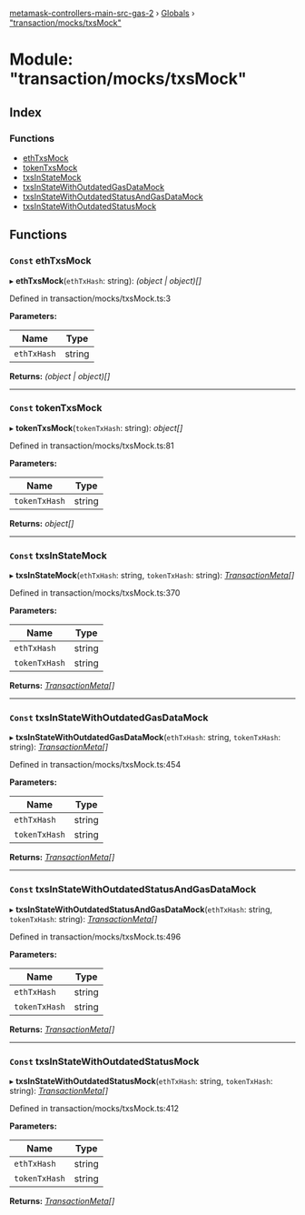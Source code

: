 [metamask-controllers-main-src-gas-2](../README.md) › [Globals](../globals.md) › ["transaction/mocks/txsMock"](_transaction_mocks_txsmock_.md)

# Module: "transaction/mocks/txsMock"

## Index

### Functions

* [ethTxsMock](_transaction_mocks_txsmock_.md#const-ethtxsmock)
* [tokenTxsMock](_transaction_mocks_txsmock_.md#const-tokentxsmock)
* [txsInStateMock](_transaction_mocks_txsmock_.md#const-txsinstatemock)
* [txsInStateWithOutdatedGasDataMock](_transaction_mocks_txsmock_.md#const-txsinstatewithoutdatedgasdatamock)
* [txsInStateWithOutdatedStatusAndGasDataMock](_transaction_mocks_txsmock_.md#const-txsinstatewithoutdatedstatusandgasdatamock)
* [txsInStateWithOutdatedStatusMock](_transaction_mocks_txsmock_.md#const-txsinstatewithoutdatedstatusmock)

## Functions

### `Const` ethTxsMock

▸ **ethTxsMock**(`ethTxHash`: string): *(object | object)[]*

Defined in transaction/mocks/txsMock.ts:3

**Parameters:**

Name | Type |
------ | ------ |
`ethTxHash` | string |

**Returns:** *(object | object)[]*

___

### `Const` tokenTxsMock

▸ **tokenTxsMock**(`tokenTxHash`: string): *object[]*

Defined in transaction/mocks/txsMock.ts:81

**Parameters:**

Name | Type |
------ | ------ |
`tokenTxHash` | string |

**Returns:** *object[]*

___

### `Const` txsInStateMock

▸ **txsInStateMock**(`ethTxHash`: string, `tokenTxHash`: string): *[TransactionMeta](_tx_.md#transactionmeta)[]*

Defined in transaction/mocks/txsMock.ts:370

**Parameters:**

Name | Type |
------ | ------ |
`ethTxHash` | string |
`tokenTxHash` | string |

**Returns:** *[TransactionMeta](_tx_.md#transactionmeta)[]*

___

### `Const` txsInStateWithOutdatedGasDataMock

▸ **txsInStateWithOutdatedGasDataMock**(`ethTxHash`: string, `tokenTxHash`: string): *[TransactionMeta](_tx_.md#transactionmeta)[]*

Defined in transaction/mocks/txsMock.ts:454

**Parameters:**

Name | Type |
------ | ------ |
`ethTxHash` | string |
`tokenTxHash` | string |

**Returns:** *[TransactionMeta](_tx_.md#transactionmeta)[]*

___

### `Const` txsInStateWithOutdatedStatusAndGasDataMock

▸ **txsInStateWithOutdatedStatusAndGasDataMock**(`ethTxHash`: string, `tokenTxHash`: string): *[TransactionMeta](_tx_.md#transactionmeta)[]*

Defined in transaction/mocks/txsMock.ts:496

**Parameters:**

Name | Type |
------ | ------ |
`ethTxHash` | string |
`tokenTxHash` | string |

**Returns:** *[TransactionMeta](_tx_.md#transactionmeta)[]*

___

### `Const` txsInStateWithOutdatedStatusMock

▸ **txsInStateWithOutdatedStatusMock**(`ethTxHash`: string, `tokenTxHash`: string): *[TransactionMeta](_tx_.md#transactionmeta)[]*

Defined in transaction/mocks/txsMock.ts:412

**Parameters:**

Name | Type |
------ | ------ |
`ethTxHash` | string |
`tokenTxHash` | string |

**Returns:** *[TransactionMeta](_tx_.md#transactionmeta)[]*
